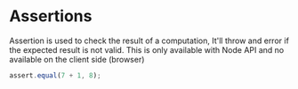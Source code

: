 # Assertions 

Assertion is used to check the result of a computation, It'll throw and error if the expected result is not valid.
This is only available with Node API and no available on the client side (browser)
```js
assert.equal(7 + 1, 8);
```
